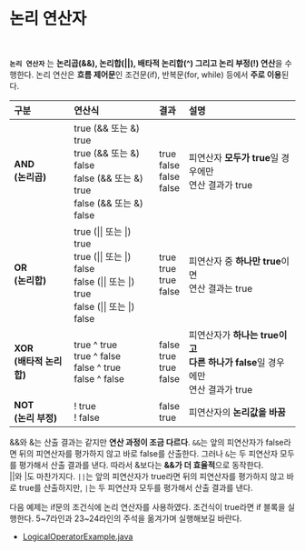 # 논리 연산자
<br/>

**`논리 연산자`** 는 **논리곱(&&), 논리합(||), 배타적 논리합(^) 그리고 논리 부정(!) 연산**을 수행한다.
논리 연산은 **흐름 제어문**인 조건문(if), 반복문(for, while) 등에서 **주로 이용**된다.

|구분|연산식|결과|설명|
|:---|:---|:---|:---|
|**AND**<br/>**(논리곱)**|true (&& 또는 &) true<br/>true (&& 또는 &) false<br/>false (&& 또는 &) true<br/>false (&& 또는 &) false|true<br/>false<br/>false<br/>false|피연산자 **모두가 true**일 경우에만<br/>연산 결과가 true|
|**OR**<br/>**(논리합)**|true (\|\| 또는 \|) true<br/>true (\|\| 또는 \|) false<br/>false (\|\| 또는 \|) true<br/>false (\|\| 또는 \|) false|true<br/>true<br/>true<br/>false|피연산자 중 **하나만 true**이면<br/>연산 결과는 true|
|**XOR**<br/>**(배타적 논리합)**|true ^ true<br/>true ^ false<br/>false ^ true<br/>false ^ false|false<br/>true<br/>true<br/>false|피연산자가 **하나는 true이고**<br/>**다른 하나가 false**일 경우에만<br/>연산 결과가 true|
|**NOT**<br/>**(논리 부정)**|! true<br/>! false|false<br/>true|피연산자의 **논리값을 바꿈**|


&&와 &는 산출 결과는 같지만 **연산 과정이 조금 다르다**. `&&`는 앞의 피연산자가 false라면 뒤의 피연산자를 평가하지 않고 바로 false를 산출한다. 그러나 `&`는 두 피연산자 모두를 평가해서
산출 결과를 낸다. 따라서 &보다는 **&&가 더 효율적**으로 동작한다.<br/>
||와 |도 마찬가지다. `||`는 앞의 피연산자가 true라면 뒤의 피연산자를 평가하지 않고 바로 true를 산출하지만, `|`는 두 피연산자 모두를 평가해서 산출 결과를 낸다.<br/>

다음 예제는 if문의 조건식에 논리 연산자를 사용하였다. 조건식이 true라면 if 블록을 실행한다. 5~7라인과 23~24라인의 주석을 옮겨가며 실행해보길 바란다.
- [LogicalOperatorExample.java](https://github.com/silxbro/java/blob/main/src/thisisjava/ch03/sec07/LogicalOperatorExample.java)
